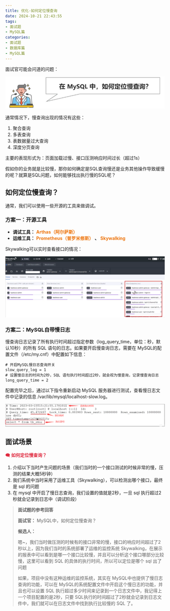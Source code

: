 ```yaml
---
title: 优化-如何定位慢查询
date: 2024-10-21 22:43:55
tags:
- 面试题
- MySQL篇
categories:
- 面试题
- 数据库篇
- MySQL篇
---
```



面试官可能会问道的问题：

![](../../../../images/面试题/数据库篇/MySQL篇/image_dffd221f-2c80-45b5-bd95-94aaec480380.jpeg)

通常情况下，慢查询出现的情况有这些：

1. 聚合查询
2. 多表查询
3. 表数据量过大查询
4. 深度分页查询

主要的表现形式为：页面加载过慢、接口压测响应时间过长（超过1s）

假如你的业务就是比较慢，那你如何确定是SQL查询慢还是业务其他操作导致缓慢的呢？就算是SQL问题，如何能够找出执行慢的SQL呢？

## 如何定位慢查询？

通常，我们可以使用一些开源的工具来做调试。

### 方案一：开源工具

+ **调试工具：** **<font style="color:#ED740C;">Arthas（阿尔萨斯）</font>**
+ **运维工具：** **<font style="color:#ED740C;">Prometheus（普罗米修斯）</font>** **、** **<font style="color:#ED740C;">
  Skywalking</font>**

Skywalking可以实时查看接口的情况：

![](../../../../images/面试题/数据库篇/MySQL篇/image_40d919d1-e2f6-4230-bd03-2b6905b8d66e.png)

### 方案二：MySQL自带慢日志

慢查询日志记录了所有执行时间超过指定参数（log_query_time，单位：秒，默认10秒）的所有 SQL 语句的日志。如果要开启慢查询日志，需要在
MySQL的配置文件（/etc/my.cnf）中配置如下信息：

```shell
# 开启MySQL慢日志查询开关
slow_query_log = 1
# 设置慢日志的时间为2秒，SQL 语句执行时间超过2秒，就会视为慢查询，记录慢查询日志
long_query_time = 2
```

配置完毕之后，通过以下指令重新启动 MySQL 服务器进行测试，查看慢日志文件中记录的信息 /var/lib/mysql/localhost-slow.log。

![](../../../../images/面试题/数据库篇/MySQL篇/image_1144bc7b-8852-44bc-9956-4508540ea58e.png)

## 面试场景

<font style="color:#DF2A3F;">🗨️</font>**<font style="color:#DF2A3F;"> 如何定位慢查询？</font>**

1. 介绍以下当时产生问题的场景（我们当时的一个接口测试的时候非常的慢，压测的结果大概5秒钟）
2. 我们系统中当时采用了运维工具（Skywalking），可以检测出哪个接口，最终是 sql 的问题
3. 在 mysql 中开启了慢日志查询，我们设置的值就是2秒，一旦 sql 执行超过2秒就会记录到日志中（调试阶段）

> **面试题的参考回答**
>
> **面试官：** MySQL中，如何定位慢查询？
>
> **候选人：**
>
> 嗯~，我们当时做压测的时候有的接口非常的慢，接口的响应时间超过了2秒以上，因为我们当时的系统部署了运维的监控系统
> Skywalking，在展示的报表中可以看到是哪一个接口比较慢，并且可以分析这个接口哪部分比较慢，这里可以看到 SQL
> 的具体的执行时间，所以可以定位是哪个
> sql 出了问题
>
> 如果，项目中没有这种运维的监控系统，其实在 MySQL中也提供了慢日志查询的功能，可以在 MySQL的系统配置文件中开启这个慢日志的功能，并且也可以设置
> SQL 执行超过多少时间来记录到一个日志文件中，我记得上一个项目配置的是2秒，只要
> SQL执行的时间超过了2秒就会记录到日志文件中，我们就可以在日志文件中找到执行比较慢的
> SQL 了。

